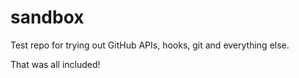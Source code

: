 sandbox
=======

Test repo for trying out GitHub APIs, hooks, git and everything else.

<!-- include docs/included.md -->

That was all included!
